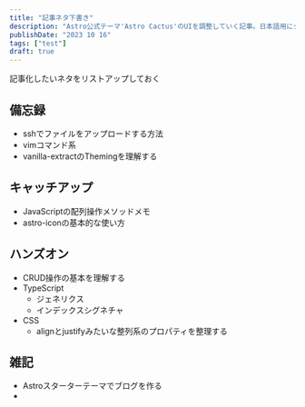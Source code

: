 ```yaml
---
title: "記事ネタ下書き"
description: "Astro公式テーマ'Astro Cactus'のUIを調整していく記事。日本語用にタイポグラフィを調整＆UIの微調整"
publishDate: "2023 10 16"
tags: ["test"]
draft: true
---
```


記事化したいネタをリストアップしておく

## 備忘録

- sshでファイルをアップロードする方法
- vimコマンド系
- vanilla-extractのThemingを理解する

## キャッチアップ

- JavaScriptの配列操作メソッドメモ
- astro-iconの基本的な使い方

## ハンズオン

- CRUD操作の基本を理解する
- TypeScript
  - ジェネリクス
  - インデックスシグネチャ
- CSS
  - alignとjustifyみたいな整列系のプロパティを整理する

## 雑記

- Astroスターターテーマでブログを作る
-
